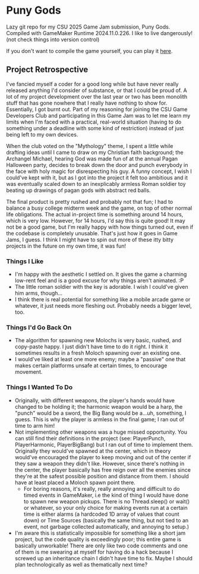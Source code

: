 # Puny Gods
Lazy git repo for my CSU 2025 Game Jam submission, Puny Gods. Compiled with GameMaker Runtime 2024.11.0.226. I like to live dangerously! (not check things into version control)

If you don't want to compile the game yourself, you can play it [here](https://hoppological.itch.io/puny-gods).

## Project Retrospective
I've fancied myself a coder for a good long while but have never really released anything I'd consider of substance, or that I could be proud of. A lot of my project development over the last year or two has been monolith stuff that has gone nowhere that I really have nothing to show for. Essentially, I got burnt out. Part of my reasoning for joining the CSU Game Developers Club and participating in this Game Jam was to let me learn my limits when I'm faced with a practical, real-world situation (having to do something under a deadline with some kind of restriction) instead of just being left to my own devices.

When the club voted on the "Mythology" theme, I spent a little while drafting ideas until I came to draw on my Christian faith background; the Archangel Michael, hearing God was made fun of at the annual Pagan Halloween party, decides to break down the door and punch everybody in the face with holy magic for disrespecting his guy. A funny concept, I wish I could've kept with it, but as I got into the project it felt too ambitious and it was eventually scaled down to an inexplicably armless Roman soldier toy beating up drawings of pagan gods with abstract red balls.

The final product is pretty rushed and probably not that fun; I had to balance a busy college midterm week and the game, on top of other normal life obligations. The actual in-project time is something around 14 hours, which is very low. However, for 14 hours, I'd say this is quite good! It may not be a good game, but I'm really happy with how things turned out, even if the codebase is completely unusable. That's just how it goes in Game Jams, I guess. I think I might have to spin out more of these itty bitty projects in the future on my own time, it was fun!

### Things I Like
* I'm happy with the aesthetic I settled on. It gives the game a charming low-rent feel and is a good excuse for why things aren't animated. :P
* The little roman soldier with the key is adorable. I wish I could've given him arms, though...
* I think there is real potential for something like a mobile arcade game or whatever, it just needs more fleshing out. Probably needs a bigger level, too.

### Things I'd Go Back On
* The algorithm for spawning new Molochs is very basic, rushed, and copy-paste happy. I just didn't have time to do it right. I think it sometimes results in a fresh Moloch spawning over an existing one.
* I would've liked at least one more enemy; maybe a "passive" one that makes certain platforms unsafe at certain times, to encourage movement.

### Things I Wanted To Do
* Originally, with different weapons, the player's hands would have changed to be holding it; the harmonic weapon would be a harp, the "punch" would be a sword, the Big Bang would be a...uh, something, I guess. This is why the player is armless in the final game; I ran out of time to arm him!
* Not implementing other weapons was a huge missed opportunity. You can still find their definitions in the project (see: PlayerPunch, PlayerHarmonic, PlayerBigBang) but I ran out of time to implement them. Originally they would've spawned at the center, which in theory would've encouraged the player to keep moving and out of the center if they saw a weapon they didn't like. However, since there's nothing in the center, the player basically has free reign over all the enemies since they're at the safest possible position and distance from them. I should have at least placed a Moloch spawn point there.
  * For boring reasons, it's really, really annoying and difficult to do timed events in GameMaker, i.e the kind of thing I would have done to spawn new weapon pickups. There is no Thread.sleep() or wait() or whatever, so your only choice for making events run at a certain time is either alarms (a hardcoded 1D array of values that count down) or Time Sources (basically the same thing, but not tied to an event, not garbage collected automatically, and annoying to setup.) 
* I'm aware this is statistically impossible for something like a short jam project, but the code quality is exceedingly poor; this entire game is basically unworkable! There are only like two code comments and one of them is me swearing at myself for having do a hack because I screwed up an inheritance chain I didn't have time to fix. Maybe I should plan technologically as well as thematically next time?

